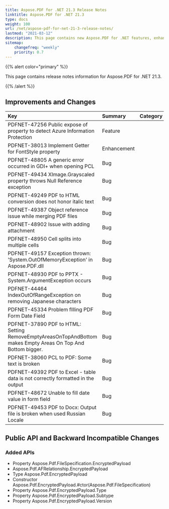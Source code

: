 ```yaml
---
title: Aspose.PDF for .NET 21.3 Release Notes
linktitle: Aspose.PDF for .NET 21.3 
type: docs
weight: 100
url: /net/aspose-pdf-for-net-21-3-release-notes/
lastmod: "2021-03-12"
description: This page contains new Aspose.PDF for .NET features, enhancement, and bug fixes in 2021, version 21.3. 
sitemap:
    changefreq: "weekly"
    priority: 0.7
---
```


{{% alert color="primary" %}} 

This page contains release notes information for Aspose.PDF for .NET 21.3.

{{% /alert %}} 

## Improvements and Changes

|**Key**|**Summary**|**Category**|
| :- | :- | :- |
|PDFNET-47256 Public expose of property to detect Azure Information Protection|Feature|
|PDFNET-38013 Implement Getter for FontStyle property|Enhancement|
|PDFNET-48805 A generic error occurred in GDI+ when opening PCL|Bug|
|PDFNET-49434 XImage.Grayscaled property throws Null Reference exception|Bug|
|PDFNET-49249 PDF to HTML conversion does not honor italic text|Bug|
|PDFNET-49387 Object reference issue while merging PDF files|Bug|
|PDFNET-48902 Issue with adding attachment|Bug|
|PDFNET-48950 Cell splits into multiple cells|Bug|
|PDFNET-49157 Exception thrown: 'System.OutOfMemoryException' in Aspose.PDF.dll|Bug|
|PDFNET-48930 PDF to PPTX - System.ArgumentException occurs|Bug|
|PDFNET-44464 IndexOutOfRangeException on removing Japanese characters|Bug|
|PDFNET-45334 Problem fIlling PDF Form Date Field|Bug|
|PDFNET-37890 PDF to HTML: Setting RemoveEmptyAreasOnTopAndBottom makes Empty Areas On Top And Bottom bigger.|Bug|
|PDFNET-38060 PCL to PDF: Some text is broken|Bug|
|PDFNET-49392 PDF to Excel - table data is not correctly formatted in the output|Bug|
|PDFNET-48672 Unable to fill date value in form field|Bug|
|PDFNET-49453 PDF to Docx: Output file is broken when used Russian Locale|Bug|

## Public API and Backward Incompatible Changes

### Added APIs
* Property Aspose.Pdf.FileSpecification.EncryptedPayload 
*  Aspose.Pdf.AFRelationship.EncryptedPayload
* Type Aspose.Pdf.EncryptedPayload
* Constructor Aspose.Pdf.EncryptedPayload.#ctor(Aspose.Pdf.FileSpecification)
* Property Aspose.Pdf.EncryptedPayload.Type
* Property Aspose.Pdf.EncryptedPayload.Subtype
* Property Aspose.Pdf.EncryptedPayload.Version